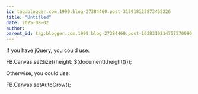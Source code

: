 ```yaml
---
id: tag:blogger.com,1999:blog-27384460.post-315918125873465226
title: "Untitled"
date: 2025-08-02
author: 
parent_id: tag:blogger.com,1999:blog-27384460.post-1638319214757570980
---
```


If you have jQuery, you could use:

FB.Canvas.setSize({height: $(document).height()});

Otherwise, you could use:

FB.Canvas.setAutoGrow();